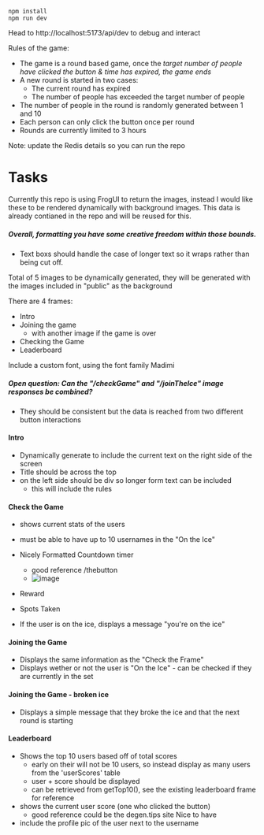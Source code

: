 ```
npm install
npm run dev
```

Head to http://localhost:5173/api/dev to debug and interact

Rules of the game:
- The game is a round based game, once the *target number of people have clicked the button & time has expired, the game ends*
- A new round is started in two cases:
  - The current round has expired
  - The number of people has exceeded the target number of people
- The number of people in the round is randomly generated between 1 and 10
- Each person can only click the button once per round
- Rounds are currently limited to 3 hours

Note: update the Redis details so you can run the repo

# Tasks
Currently this repo is using FrogUI to return the images, instead I would like these to be rendered dynamically with background images. This data is already contianed in the repo and will be reused for this. 
##### Overall, formatting you have some creative freedom within those bounds. 
- Text boxs should handle the case of longer text so it wraps rather than being cut off.

Total of 5 images to be dynamically generated, they will be generated with the images included in "public" as the background

There are 4 frames:
- Intro 
- Joining the game
  - with another image if the game is over
- Checking the Game
- Leaderboard

Include a custom font, using the font family Madimi

##### Open question: Can the "/checkGame" and "/joinTheIce" image responses be combined?
- They should be consistent but the data is reached from two different button interactions

#### Intro 
- Dynamically generate to include the current text on the right side of the screen
- Title should be across the top
- on the left side should be div so longer form text can be included
  - this will include the rules

#### Check the Game
- shows current stats of the users
- must be able to have up to 10 usernames in the "On the Ice"
- Nicely Formatted Countdown timer
  - good reference /thebutton
  - ![image](https://github.com/mmurrs/breakTheIce/assets/37455908/24e0aead-5250-437a-8117-d84bceabf42e)

- Reward
- Spots Taken
- If the user is on the ice, displays a message "you're on the ice"

#### Joining the Game
- Displays the same information as the "Check the Frame" 
- Displays wether or not the user is "On the Ice" - can be checked if they are currently in the set

#### Joining the Game - broken ice
- Displays a simple message that they broke the ice and that the next round is starting

#### Leaderboard 
- Shows the top 10 users based off of total scores
  - early on their will not be 10 users, so instead display as many users from the 'userScores' table
  - user + score should be displayed
  - can be retrieved from getTop10(), see the existing leaderboard frame for reference
- shows the current user score (one who clicked the button)
  - good reference could be the degen.tips site
Nice to have
 - include the profile pic of the user next to the username



